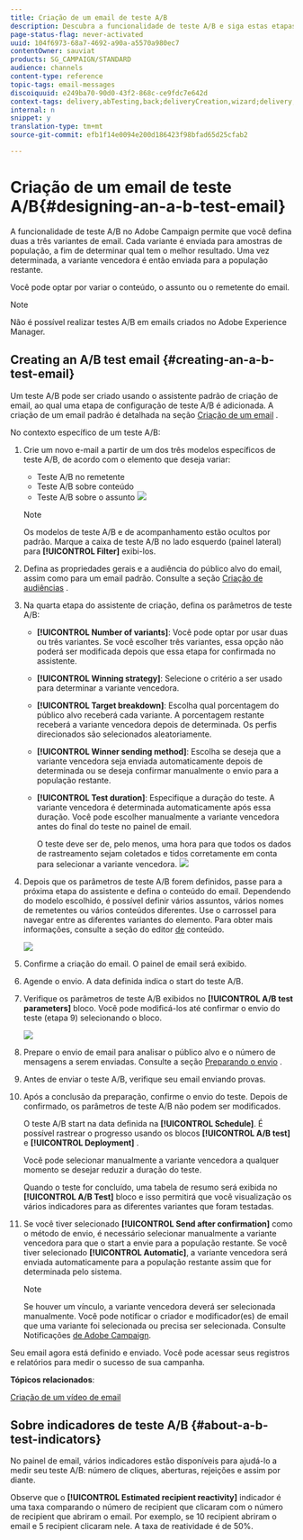 ```yaml
---
title: Criação de um email de teste A/B
description: Descubra a funcionalidade de teste A/B e siga estas etapas para criar um email a partir de um modelo de teste A/B no Adobe Campaign.
page-status-flag: never-activated
uuid: 104f6973-68a7-4692-a90a-a5570a980ec7
contentOwner: sauviat
products: SG_CAMPAIGN/STANDARD
audience: channels
content-type: reference
topic-tags: email-messages
discoiquuid: e249ba70-90d0-43f2-868c-ce9fdc7e642d
context-tags: delivery,abTesting,back;deliveryCreation,wizard;delivery,main
internal: n
snippet: y
translation-type: tm+mt
source-git-commit: efb1f14e0094e200d186423f98bfad65d25cfab2

---
```



# Criação de um email de teste A/B{#designing-an-a-b-test-email}

A funcionalidade de teste A/B no Adobe Campaign permite que você defina duas a três variantes de email. Cada variante é enviada para amostras de população, a fim de determinar qual tem o melhor resultado. Uma vez determinada, a variante vencedora é então enviada para a população restante.

Você pode optar por variar o conteúdo, o assunto ou o remetente do email.

>[!NOTE]
>
>Não é possível realizar testes A/B em emails criados no Adobe Experience Manager.

## Creating an A/B test email {#creating-an-a-b-test-email}

Um teste A/B pode ser criado usando o assistente padrão de criação de email, ao qual uma etapa de configuração de teste A/B é adicionada. A criação de um email padrão é detalhada na seção [Criação de um email](../../channels/using/creating-an-email.md) .

No contexto específico de um teste A/B:

1. Crie um novo e-mail a partir de um dos três modelos específicos de teste A/B, de acordo com o elemento que deseja variar:

   * Teste A/B no remetente
   * Teste A/B sobre conteúdo
   * Teste A/B sobre o assunto
   ![](assets/create_ab_testing.png)

   >[!NOTE]
   >
   >Os modelos de teste A/B e de acompanhamento estão ocultos por padrão. Marque a caixa de teste A/B no lado esquerdo (painel lateral) para **[!UICONTROL Filter]** exibi-los.

1. Defina as propriedades gerais e a audiência do público alvo do email, assim como para um email padrão. Consulte a seção [Criação de audiências](../../audiences/using/creating-audiences.md) .
1. Na quarta etapa do assistente de criação, defina os parâmetros de teste A/B:

   * **[!UICONTROL Number of variants]**: Você pode optar por usar duas ou três variantes. Se você escolher três variantes, essa opção não poderá ser modificada depois que essa etapa for confirmada no assistente.
   * **[!UICONTROL Winning strategy]**: Selecione o critério a ser usado para determinar a variante vencedora.
   * **[!UICONTROL Target breakdown]**: Escolha qual porcentagem do público alvo receberá cada variante. A porcentagem restante receberá a variante vencedora depois de determinada. Os perfis direcionados são selecionados aleatoriamente.
   * **[!UICONTROL Winner sending method]**: Escolha se deseja que a variante vencedora seja enviada automaticamente depois de determinada ou se deseja confirmar manualmente o envio para a população restante.
   * **[!UICONTROL Test duration]**: Especifique a duração do teste. A variante vencedora é determinada automaticamente após essa duração. Você pode escolher manualmente a variante vencedora antes do final do teste no painel de email.

      O teste deve ser de, pelo menos, uma hora para que todos os dados de rastreamento sejam coletados e tidos corretamente em conta para selecionar a variante vencedora.
   ![](assets/ab_parameters.png)

1. Depois que os parâmetros de teste A/B forem definidos, passe para a próxima etapa do assistente e defina o conteúdo do email. Dependendo do modelo escolhido, é possível definir vários assuntos, vários nomes de remetentes ou vários conteúdos diferentes. Use o carrossel para navegar entre as diferentes variantes do elemento. Para obter mais informações, consulte a seção do editor [de](../../designing/using/designing-content-in-adobe-campaign.md) conteúdo.

   ![](assets/create_ab_testing2.png)

1. Confirme a criação do email. O painel de email será exibido.
1. Agende o envio. A data definida indica o start do teste A/B.
1. Verifique os parâmetros de teste A/B exibidos no **[!UICONTROL A/B test parameters]** bloco. Você pode modificá-los até confirmar o envio do teste (etapa 9) selecionando o bloco.

   ![](assets/create_ab_testing3.png)

1. Prepare o envio de email para analisar o público alvo e o número de mensagens a serem enviadas. Consulte a seção [Preparando o envio](../../sending/using/preparing-the-send.md) .
1. Antes de enviar o teste A/B, verifique seu email enviando provas.
1. Após a conclusão da preparação, confirme o envio do teste. Depois de confirmado, os parâmetros de teste A/B não podem ser modificados.

   O teste A/B start na data definida na **[!UICONTROL Schedule]**. É possível rastrear o progresso usando os blocos **[!UICONTROL A/B test]** e **[!UICONTROL Deployment]** .

   Você pode selecionar manualmente a variante vencedora a qualquer momento se desejar reduzir a duração do teste.

   Quando o teste for concluído, uma tabela de resumo será exibida no **[!UICONTROL A/B Test]** bloco e isso permitirá que você visualização os vários indicadores para as diferentes variantes que foram testadas.

1. Se você tiver selecionado **[!UICONTROL Send after confirmation]** como o método de envio, é necessário selecionar manualmente a variante vencedora para que o start a envie para a população restante. Se você tiver selecionado **[!UICONTROL Automatic]**, a variante vencedora será enviada automaticamente para a população restante assim que for determinada pelo sistema.

   >[!NOTE]
   >
   >Se houver um vínculo, a variante vencedora deverá ser selecionada manualmente. Você pode notificar o criador e modificador(es) de email que uma variante foi selecionada ou precisa ser selecionada. Consulte Notificações [de Adobe Campaign](../../administration/using/sending-internal-notifications.md).

Seu email agora está definido e enviado. Você pode acessar seus registros e relatórios para medir o sucesso de sua campanha.

**Tópicos relacionados**:

[Criação de um vídeo de email](https://docs.adobe.com/content/help/en/campaign-learn/campaign-standard-tutorials/getting-started/create-email-from-homepage.html)

## Sobre indicadores de teste A/B {#about-a-b-test-indicators}

No painel de email, vários indicadores estão disponíveis para ajudá-lo a medir seu teste A/B: número de cliques, aberturas, rejeições e assim por diante.

Observe que o **[!UICONTROL Estimated recipient reactivity]** indicador é uma taxa comparando o número de recipient que clicaram com o número de recipient que abriram o email. Por exemplo, se 10 recipient abriram o email e 5 recipient clicaram nele. A taxa de reatividade é de 50%.
